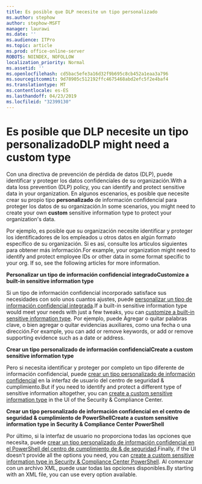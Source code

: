 ```yaml
---
title: Es posible que DLP necesite un tipo personalizado
ms.author: stephow
author: stephow-MSFT
manager: laurawi
ms.date: ''
ms.audience: ITPro
ms.topic: article
ms.prod: office-online-server
ROBOTS: NOINDEX, NOFOLLOW
localization_priority: Normal
ms.assetid: ''
ms.openlocfilehash: cd5bac5efe3a16d32f9b695c8cb452a1eaa3a796
ms.sourcegitcommit: 9d78905c512192ffc4675468abd2efc5f2e4baf4
ms.translationtype: MT
ms.contentlocale: es-ES
ms.lasthandoff: 04/23/2019
ms.locfileid: "32399130"
---
```

# <a name="dlp-might-need-a-custom-type"></a><span data-ttu-id="fbd96-102">Es posible que DLP necesite un tipo personalizado</span><span class="sxs-lookup"><span data-stu-id="fbd96-102">DLP might need a custom type</span></span>

<span data-ttu-id="fbd96-103">Con una directiva de prevención de pérdida de datos (DLP), puede identificar y proteger los datos confidenciales de su organización.</span><span class="sxs-lookup"><span data-stu-id="fbd96-103">With a data loss prevention (DLP) policy, you can identify and protect sensitive data in your organization.</span></span> <span data-ttu-id="fbd96-104">En algunos escenarios, es posible que necesite crear su propio tipo **personalizado** de información confidencial para proteger los datos de su organización.</span><span class="sxs-lookup"><span data-stu-id="fbd96-104">In some scenarios, you might need to create your own **custom** sensitive information type to protect your organization's data.</span></span>

<span data-ttu-id="fbd96-105">Por ejemplo, es posible que su organización necesite identificar y proteger los identificadores de los empleados u otros datos en algún formato específico de su organización. Si es así, consulte los artículos siguientes para obtener más información.</span><span class="sxs-lookup"><span data-stu-id="fbd96-105">For example, your organization might need to identify and protect employee IDs or other data in some format specific to your org. If so, see the following articles for more information.</span></span> 
  
 <span data-ttu-id="fbd96-106">**Personalizar un tipo de información confidencial integrado**</span><span class="sxs-lookup"><span data-stu-id="fbd96-106">**Customize a built-in sensitive information type**</span></span>
  
<span data-ttu-id="fbd96-107">Si un tipo de información confidencial incorporado satisface sus necesidades con solo unos cuantos ajustes, puede [personalizar un tipo de información confidencial integrada](https://docs.microsoft.com/en-us/office365/securitycompliance/customize-a-built-in-sensitive-information-type).</span><span class="sxs-lookup"><span data-stu-id="fbd96-107">If a built-in sensitive information type would meet your needs with just a few tweaks, you can [customize a built-in sensitive information type](https://docs.microsoft.com/en-us/office365/securitycompliance/customize-a-built-in-sensitive-information-type).</span></span> <span data-ttu-id="fbd96-108">Por ejemplo, puede Agregar o quitar palabras clave, o bien agregar o quitar evidencias auxiliares, como una fecha o una dirección.</span><span class="sxs-lookup"><span data-stu-id="fbd96-108">For example, you can add or remove keywords, or add or remove supporting evidence such as a date or address.</span></span>
  
 <span data-ttu-id="fbd96-109">**Crear un tipo personalizado de información confidencial**</span><span class="sxs-lookup"><span data-stu-id="fbd96-109">**Create a custom sensitive information type**</span></span>
  
<span data-ttu-id="fbd96-110">Pero si necesita identificar y proteger por completo un tipo diferente de información confidencial, puede [crear un tipo personalizado de información confidencial](https://docs.microsoft.com/en-us/office365/securitycompliance/create-a-custom-sensitive-information-type) en la interfaz de usuario del centro de seguridad & cumplimiento.</span><span class="sxs-lookup"><span data-stu-id="fbd96-110">But if you need to identify and protect a different type of sensitive information altogether, you can [create a custom sensitive information type](https://docs.microsoft.com/en-us/office365/securitycompliance/create-a-custom-sensitive-information-type) in the UI of the Security & Compliance Center.</span></span> 
  
<span data-ttu-id="fbd96-111">**Crear un tipo personalizado de información confidencial en el centro de seguridad & cumplimiento de PowerShell**</span><span class="sxs-lookup"><span data-stu-id="fbd96-111">**Create a custom sensitive information type in Security & Compliance Center PowerShell**</span></span>

<span data-ttu-id="fbd96-112">Por último, si la interfaz de usuario no proporciona todas las opciones que necesita, puede [crear un tipo personalizado de información confidencial en el PowerShell del centro de cumplimiento de & de seguridad](https://docs.microsoft.com/en-us/office365/securitycompliance/create-a-custom-sensitive-information-type-in-scc-powershell).</span><span class="sxs-lookup"><span data-stu-id="fbd96-112">Finally, if the UI doesn't provide all the options you need, you can [create a custom sensitive information type in Security & Compliance Center PowerShell](https://docs.microsoft.com/en-us/office365/securitycompliance/create-a-custom-sensitive-information-type-in-scc-powershell).</span></span> <span data-ttu-id="fbd96-113">Al comenzar con un archivo XML, puede usar todas las opciones disponibles.</span><span class="sxs-lookup"><span data-stu-id="fbd96-113">By starting with an XML file, you can use every option available.</span></span>

    
